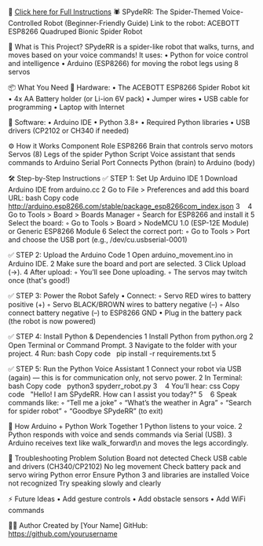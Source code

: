 📘 [Click here for Full Instructions](INSTRUCTIONS.md)
🕷️ SPydeRR: The Spider-Themed Voice-Controlled Robot (Beginner-Friendly Guide)
Link to the robot: ACEBOTT ESP8266 Quadruped Bionic Spider Robot

🧠 What is This Project?
SPydeRR is a spider-like robot that walks, turns, and moves based on your voice commands! It uses:
	•	Python for voice control and intelligence
	•	Arduino (ESP8266) for moving the robot legs using 8 servos

📦 What You Need
🔌 Hardware:
	•	The ACEBOTT ESP8266 Spider Robot kit
	•	4x AA Battery holder (or Li-ion 6V pack)
	•	Jumper wires
	•	USB cable for programming
	•	Laptop with Internet

🧰 Software:
	•	Arduino IDE
	•	Python 3.8+
	•	Required Python libraries
	•	USB drivers (CP2102 or CH340 if needed)

⚙️ How it Works
Component
Role
ESP8266
Brain that controls servo motors
Servos (8)
Legs of the spider
Python Script
Voice assistant that sends commands to Arduino
Serial Port
Connects Python (brain) to Arduino (body)


🛠️ Step-by-Step Instructions
✅ STEP 1: Set Up Arduino IDE
	1	Download Arduino IDE from arduino.cc
	2	Go to File > Preferences and add this board URL: bash Copy code   http://arduino.esp8266.com/stable/package_esp8266com_index.json
	3	  
	4	Go to Tools > Board > Boards Manager
	◦	Search for ESP8266 and install it
	5	Select the board:
	◦	Go to Tools > Board > NodeMCU 1.0 (ESP-12E Module) or Generic ESP8266 Module
	6	Select the correct port:
	◦	Go to Tools > Port and choose the USB port (e.g., /dev/cu.usbserial-0001)

✅ STEP 2: Upload the Arduino Code
	1	Open arduino_movement.ino in Arduino IDE.
	2	Make sure the board and port are selected.
	3	Click Upload (→).
	4	After upload:
	◦	You’ll see Done uploading.
	◦	The servos may twitch once (that's good!)

✅ STEP 3: Power the Robot Safely
	•	Connect:
	◦	Servo RED wires to battery positive (+)
	◦	Servo BLACK/BROWN wires to battery negative (–)
	◦	Also connect battery negative (–) to ESP8266 GND
	•	Plug in the battery pack (the robot is now powered)

✅ STEP 4: Install Python & Dependencies
	1	Install Python from python.org
	2	Open Terminal or Command Prompt.
	3	Navigate to the folder with your project.
	4	Run: bash Copy code   pip install -r requirements.txt
	5	  

✅ STEP 5: Run the Python Voice Assistant
	1	Connect your robot via USB (again) — this is for communication only, not servo power.
	2	In Terminal: bash Copy code   python3 spyderr_robot.py
	3	  
	4	You’ll hear: css Copy code   "Hello! I am SPydeRR. How can I assist you today?"
	5	  
	6	Speak commands like:
	◦	“Tell me a joke”
	◦	“What’s the weather in Agra”
	◦	“Search for spider robot”
	◦	“Goodbye SPydeRR” (to exit)

🔁 How Arduino + Python Work Together
	1	Python listens to your voice.
	2	Python responds with voice and sends commands via Serial (USB).
	3	Arduino receives text like walk_forward\n and moves the legs accordingly.

🧪 Troubleshooting
Problem
Solution
Board not detected
Check USB cable and drivers (CH340/CP2102)
No leg movement
Check battery pack and servo wiring
Python error
Ensure Python 3 and libraries are installed
Voice not recognized
Try speaking slowly and clearly


⚡ Future Ideas
	•	Add gesture controls
	•	Add obstacle sensors
	•	Add WiFi commands

🧑‍💻 Author
Created by [Your Name]
GitHub: https://github.com/yourusername
